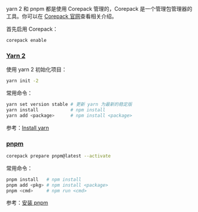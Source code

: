 yarn 2 和 pnpm 都是使用 Corepack 管理的，Corepack 是一个管理包管理器的工具。你可以在 [Corepack 官网](https://nodejs.org/api/corepack.html)查看相关介绍。

首先启用 Corepack：

```sh
corepack enable
```

### [Yarn 2](https://yarnpkg.com/)

使用 yarn 2 初始化项目：

```sh
yarn init -2
```

常用命令：

```sh
yarn set version stable # 更新 yarn 为最新的稳定版
yarn install            # npm install
yarn add <package>      # npm install <package>
```

参考：[Install yarn](https://yarnpkg.com/getting-started/install)

### [pnpm](https://pnpm.io/)

```sh
corepack prepare pnpm@latest --activate
```

常用命令：

```sh
pnpm install   # npm install
pnpm add <pkg> # npm install <package>
pnpm <cmd>     # npm run <cmd>
```

参考：[安装 pnpm](https://pnpm.io/zh/installation)